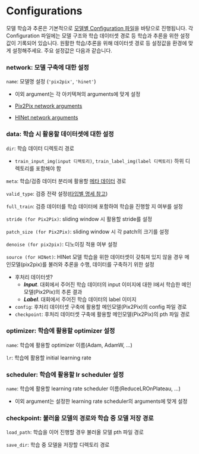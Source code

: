 # Configurations

모델 학습과 추론은 기본적으로 [모델별 Configuration 파일](https://github.com/TeamBCP5/image-reconstruction/tree/main/configs)을 바탕으로 진행됩니다. 각 Configuration 파일에는 모델 구조와 학습 데이터셋 경로 등 학습과 추론을 위한 설정값이 기록되어 있습니다. 원활한 학습/추론을 위해 데이터셋 경로 등 설정값을 환경에 맞게 설정해주세요. 주요 설정값은 다음과 같습니다.



### network: 모델 구축에 대한 설정

`name`: 모델명 설정 (`'pix2pix'`, `'hinet'`)

- 이외 argument는 각 아키텍쳐의 arguments에 맞게 설정

- [Pix2Pix network arguments](https://github.com/TeamBCP5/image-reconstruction/blob/b3b2c3e0fe5e57215894897fa13ffd17866d2fa3/configs/Pix2Pix.yaml#L1) 
- [HINet network arguments](https://github.com/TeamBCP5/image-reconstruction/blob/b3b2c3e0fe5e57215894897fa13ffd17866d2fa3/configs/HINet_phase1.yaml#L1)



### data: 학습 시 활용할 데이터셋에 대한 설정

`dir`: 학습 데이터 디렉토리 경로

- `train_input_img(input 디렉토리)`, `train_label_img(label 디렉토리)` 하위 디렉토리를 포함해야 함

`meta`: 학습/검증 데이터 분리에 활용할 [메타 데이터](https://github.com/TeamBCP5/image-reconstruction/blob/main/configs/train_meta.csv) 경로

`valid_type`: 검증 전략 설정([타입별 명세 참고](https://github.com/iloveslowfood/image-reconstruction/blob/2b245bbad9421d03b943cda5402aa98ac2864c9e/data/dataset.py#L18))

`full_train`: 검증 데이터를 학습 데이터에 포함하여 학습을 진행할 지 여부를 설정

`stride (for Pix2Pix)`: sliding window 시 활용할 stride를 설정

`patch_size (for Pix2Pix)`: sliding window 시 각 patch의 크기를 설정

`denoise (for pix2pix)`: 디노이징 적용 여부 설정

`source (for HINet)`: HINet 모델 학습을 위한 데이터셋이 갖춰져 있지 않을 경우 메인모델(pix2pix)를 불러와 추론을 수행, 데이터를 구축하기 위한 설정

- 후처리 데이터셋?
  - ***Input***. 대회에서 주어진 학습 데이터의 input 이미지에 대한 I에서 학습한 메인 모델(Pix2Pix)의 추론 결과
  - ***Label***. 대회에서 주어진 학습 데이터의 label 이미지
- `config`: 후처리 데이터셋 구축에 활용할 메인모델(Pix2Pix)의 config 파일 경로
- `checkpoint`: 후처리 데이터셋 구축에 활용할 메인모델(Pix2Pix)의 pth 파일 경로



### optimizer: 학습에 활용할 optimizer 설정

`name`: 학습에 활용할 optimizer 이름(Adam, AdamW, ...)

`lr`: 학습에 활용할 initial learning rate



### scheduler: 학습에 활용할 lr scheduler 설정

`name`: 학습에 활용할 learning rate scheduler 이름(ReduceLROnPlateau, ...)

- 이외 argument는 설정한 learning rate scheduler의 arguments에 맞게 설정



### checkpoint: 불러올 모델의 경로와 학습 중 모델 저장 경로

`load_path`: 학습을 이어 진행할 경우 불러올 모델 pth 파일 경로

`save_dir`: 학습 중 모델을 저장할 디렉토리 경로